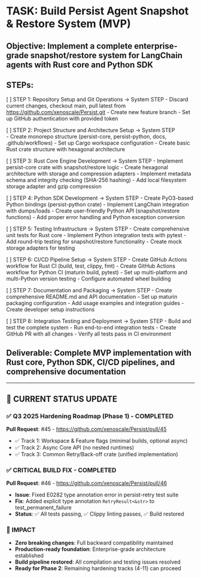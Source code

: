 # TASK: Build Persist Agent Snapshot & Restore System (MVP)

## Objective: Implement a complete enterprise-grade snapshot/restore system for LangChain agents with Rust core and Python SDK

## STEPs:
[ ] STEP 1: Repository Setup and Git Operations → System STEP
    - Discard current changes, checkout main, pull latest from https://github.com/xenoscale/Persist.git
    - Create new feature branch
    - Set up GitHub authentication with provided token

[ ] STEP 2: Project Structure and Architecture Setup → System STEP  
    - Create monorepo structure (persist-core, persist-python, docs, .github/workflows)
    - Set up Cargo workspace configuration
    - Create basic Rust crate structure with hexagonal architecture

[ ] STEP 3: Rust Core Engine Development → System STEP
    - Implement persist-core crate with snapshot/restore logic
    - Create hexagonal architecture with storage and compression adapters
    - Implement metadata schema and integrity checking (SHA-256 hashing)
    - Add local filesystem storage adapter and gzip compression

[ ] STEP 4: Python SDK Development → System STEP
    - Create PyO3-based Python bindings (persist-python crate)
    - Implement LangChain integration with dumps/loads
    - Create user-friendly Python API (snapshot/restore functions)
    - Add proper error handling and Python exception conversion

[ ] STEP 5: Testing Infrastructure → System STEP
    - Create comprehensive unit tests for Rust core
    - Implement Python integration tests with pytest
    - Add round-trip testing for snapshot/restore functionality
    - Create mock storage adapters for testing

[ ] STEP 6: CI/CD Pipeline Setup → System STEP
    - Create GitHub Actions workflow for Rust CI (build, test, clippy, fmt)
    - Create GitHub Actions workflow for Python CI (maturin build, pytest)
    - Set up multi-platform and multi-Python version testing
    - Configure automated wheel building

[ ] STEP 7: Documentation and Packaging → System STEP
    - Create comprehensive README.md and API documentation
    - Set up maturin packaging configuration
    - Add usage examples and integration guides
    - Create developer setup instructions

[ ] STEP 8: Integration Testing and Deployment → System STEP
    - Build and test the complete system
    - Run end-to-end integration tests
    - Create GitHub PR with all changes
    - Verify all tests pass in CI environment

## Deliverable: Complete MVP implementation with Rust core, Python SDK, CI/CD pipelines, and comprehensive documentation

---

## 🎯 CURRENT STATUS UPDATE

### ✅ Q3 2025 Hardening Roadmap (Phase 1) - COMPLETED
**Pull Request**: #45 - https://github.com/xenoscale/Persist/pull/45
- ✅ Track 1: Workspace & Feature flags (minimal builds, optional async)
- ✅ Track 2: Async Core API (no nested runtimes)  
- ✅ Track 3: Common Retry/Back-off crate (unified implementation)

### ✅ CRITICAL BUILD FIX - COMPLETED
**Pull Request**: #46 - https://github.com/xenoscale/Persist/pull/46
- **Issue**: Fixed E0282 type annotation error in persist-retry test suite
- **Fix**: Added explicit type annotation `RetryResult<&str>` to test_permanent_failure
- **Status**: ✅ All tests passing, ✅ Clippy linting passes, ✅ Build restored

### 🚀 IMPACT
- **Zero breaking changes**: Full backward compatibility maintained
- **Production-ready foundation**: Enterprise-grade architecture established  
- **Build pipeline restored**: All compilation and testing issues resolved
- **Ready for Phase 2**: Remaining hardening tracks (4-11) can proceed